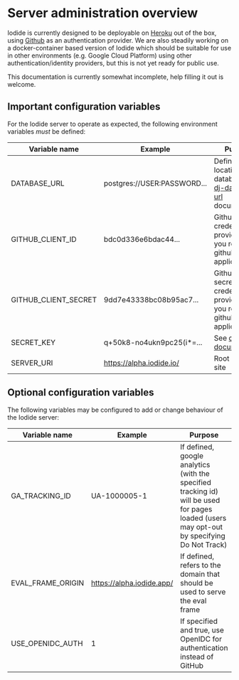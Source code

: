 # Server administration overview

Iodide is currently designed to be deployable on [Heroku](https://heroku.com)
out of the box, using [Github](https://github.com) as an authentication
provider. We are also steadily working on a docker-container based
version of Iodide which should be suitable for use in other environments
(e.g. Google Cloud Platform) using other authentication/identity providers,
but this is not yet ready for public use.

This documentation is currently somewhat incomplete, help filling it out is
welcome.

## Important configuration variables

For the Iodide server to operate as expected, the following environment
variables *must* be defined:

Variable name | Example | Purpose |
------------- | ------- | ------ |
DATABASE_URL | postgres://USER:PASSWORD... | Defines location of database, see [dj-database-url](https://github.com/kennethreitz/dj-database-url) documentation
GITHUB_CLIENT_ID | bdc0d336e6bdac44... | Github client id credential, provided when you register a github application
GITHUB_CLIENT_SECRET | 9dd7e43338bc08b95ac7... | Github client secret credential, provided when you register github application
SECRET_KEY | q+50k8-no4ukn9pc25(i*=...| See [django documentation](https://docs.djangoproject.com/en/dev/ref/settings/#secret-key)
SERVER_URI | https://alpha.iodide.io/ | Root URL of site

## Optional configuration variables

The following variables may be configured to add or change behaviour of the
Iodide server:

Variable name | Example | Purpose
------------- | ------- | -------
GA_TRACKING_ID | UA-1000005-1 | If defined, google analytics (with the specified tracking id) will be used for pages loaded (users may opt-out by specifying Do Not Track)
EVAL_FRAME_ORIGIN | https://alpha.iodide.app/ | If defined, refers to the domain that should be used to serve the eval frame
USE_OPENIDC_AUTH | 1 | If specified and true, use OpenIDC for authentication instead of GitHub
